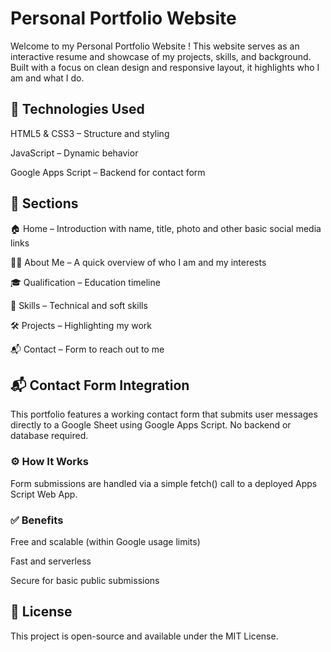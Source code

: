 # Personal Portfolio Website
Welcome to my Personal Portfolio Website ! This website serves as an interactive resume and showcase of my projects, skills, and background. Built with a focus on clean design and responsive layout, it highlights who I am and what I do.

## 🧰 Technologies Used

HTML5 & CSS3 – Structure and styling

JavaScript – Dynamic behavior

Google Apps Script – Backend for contact form

## 📑 Sections

🏠 Home – Introduction with name, title, photo and other basic social media links

👩‍💼 About Me – A quick overview of who I am and my interests

🎓 Qualification – Education timeline

🧠 Skills – Technical and soft skills

🛠️ Projects – Highlighting my work

📬 Contact – Form to reach out to me

## 📬 Contact Form Integration

This portfolio features a working contact form that submits user messages directly to a Google Sheet using Google Apps Script. No backend or database required.

### ⚙️ How It Works

Form submissions are handled via a simple fetch() call to a deployed Apps Script Web App.

### ✅ Benefits

Free and scalable (within Google usage limits)

Fast and serverless

Secure for basic public submissions

## 📄 License

This project is open-source and available under the MIT License.
